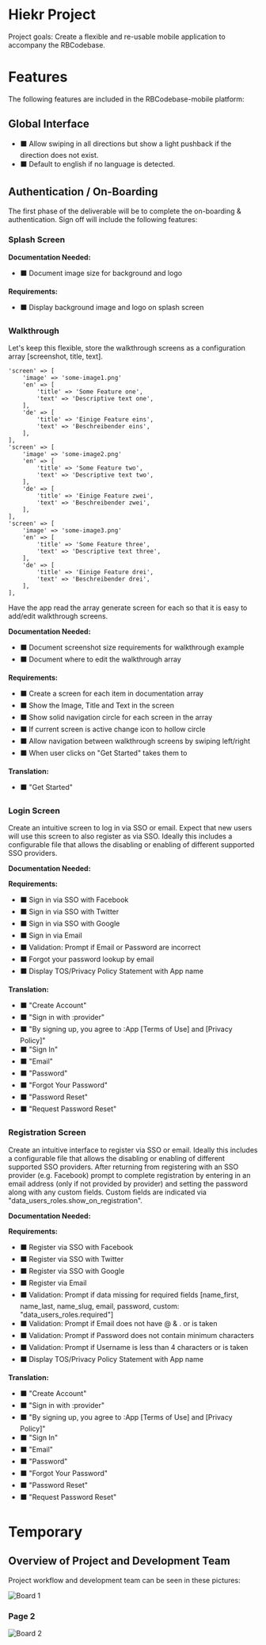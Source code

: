 # Hiekr Project

Project goals:
Create a flexible and re-usable mobile application to accompany the RBCodebase.

# Features
The following features are included in the RBCodebase-mobile platform:

## Global Interface
- :black_large_square: Allow swiping in all directions but show a light pushback if the direction does not exist.
- :black_large_square: Default to english if no language is detected.

## Authentication / On-Boarding
The first phase of the deliverable will be to complete the on-boarding & authentication.  Sign off will include the following features:

### Splash Screen

**Documentation Needed:**
- :black_large_square: Document image size for background and logo

**Requirements:**
- :black_large_square: Display background image and logo on splash screen

### Walkthrough
Let's keep this flexible, store the walkthrough screens as a configuration array [screenshot, title, text].

	'screen' => [
		'image' => 'some-image1.png'
		'en' => [
			'title' => 'Some Feature one',
			'text' => 'Descriptive text one',
		],
		'de' => [
			'title' => 'Einige Feature eins',
			'text' => 'Beschreibender eins',
		],
	],
	'screen' => [
		'image' => 'some-image2.png'
		'en' => [
			'title' => 'Some Feature two',
			'text' => 'Descriptive text two',
		],
		'de' => [
			'title' => 'Einige Feature zwei',
			'text' => 'Beschreibender zwei',
		],
	],
	'screen' => [
		'image' => 'some-image3.png'
		'en' => [
			'title' => 'Some Feature three',
			'text' => 'Descriptive text three',
		],
		'de' => [
			'title' => 'Einige Feature drei',
			'text' => 'Beschreibender drei',
		],
	],

Have the app read the array generate screen for each so that it is easy to add/edit  walkthrough screens.

**Documentation Needed:**
- :black_large_square: Document screenshot size requirements for walkthrough example
- :black_large_square: Document where to edit the walkthrough array

**Requirements:**
- :black_large_square: Create a screen for each item in documentation array
- :black_large_square: Show the Image, Title and Text in the screen
- :black_large_square: Show solid navigation circle for each screen in the array
- :black_large_square: If current screen is active change icon to hollow circle
- :black_large_square: Allow navigation between walkthrough screens by swiping left/right
- :black_large_square: When user clicks on "Get Started" takes them to

**Translation:**
- :black_large_square: "Get Started"

### Login Screen
Create an intuitive screen to log in via SSO or email.  Expect that new users will use this screen to also register as via SSO.  Ideally this includes a configurable file that allows the disabling or enabling of different supported SSO providers.

**Documentation Needed:**

**Requirements:**
- :black_large_square: Sign in via SSO with Facebook
- :black_large_square: Sign in via SSO with Twitter
- :black_large_square: Sign in via SSO with Google
- :black_large_square: Sign in via Email
- :black_large_square: Validation: Prompt if Email or Password are incorrect
- :black_large_square: Forgot your password lookup by email
- :black_large_square: Display TOS/Privacy Policy Statement with App name

**Translation:**
- :black_large_square: "Create Account"
- :black_large_square: "Sign in with :provider"
- :black_large_square: "By signing up, you agree to :App [Terms of Use] and [Privacy Policy]"
- :black_large_square: "Sign In"
- :black_large_square: "Email"
- :black_large_square: "Password"
- :black_large_square: "Forgot Your Password"
- :black_large_square: "Password Reset"
- :black_large_square: "Request Password Reset"


### Registration Screen
Create an intuitive interface to register via SSO or email.  Ideally this includes a configurable file that allows the disabling or enabling of different supported SSO providers.  After returning from registering with an SSO provider (e.g. Facebook) prompt to complete registration by entering in an email address (only if not provided by provider) and setting the password along with any custom fields.  Custom fields are indicated via "data_users_roles.show_on_registration".

**Documentation Needed:**

**Requirements:**
- :black_large_square: Register via SSO with Facebook
- :black_large_square: Register via SSO with Twitter
- :black_large_square: Register via SSO with Google
- :black_large_square: Register via Email
- :black_large_square: Validation: Prompt if data missing for required fields [name_first, name_last, name_slug, email, password, custom: "data_users_roles.required"]
- :black_large_square: Validation: Prompt if Email does not have @ & . or is taken
- :black_large_square: Validation: Prompt if Password does not contain minimum characters
- :black_large_square: Validation: Prompt if Username is less than 4 characters or is taken
- :black_large_square: Display TOS/Privacy Policy Statement with App name

**Translation:**
- :black_large_square: "Create Account"
- :black_large_square: "Sign in with :provider"
- :black_large_square: "By signing up, you agree to :App [Terms of Use] and [Privacy Policy]"
- :black_large_square: "Sign In"
- :black_large_square: "Email"
- :black_large_square: "Password"
- :black_large_square: "Forgot Your Password"
- :black_large_square: "Password Reset"
- :black_large_square: "Request Password Reset"









# Temporary

## Overview of Project and Development Team

Project workflow and development team can be seen in these pictures:


![Board 1](images/page-1.jpg "Board 1")

### Page 2

![Board 2](images/page-1.jpg "Board 2")
